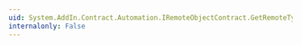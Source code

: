 ```yaml
---
uid: System.AddIn.Contract.Automation.IRemoteObjectContract.GetRemoteType
internalonly: False
---
```


